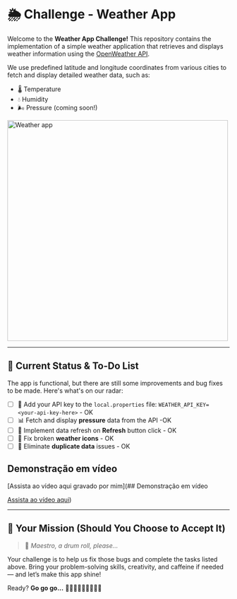 # 🌦️ Challenge - Weather App

Welcome to the **Weather App Challenge!**
This repository contains the implementation of a simple weather application that retrieves and displays weather information using the [OpenWeather API](https://openweathermap.org/api).

We use predefined latitude and longitude coordinates from various cities to fetch and display detailed weather data, such as:

- 🌡️ Temperature
- 💧 Humidity
- 🌬️ Pressure (coming soon!)

<img src="weather_app.gif" alt="Weather app" height="500">

---

## 🚧 Current Status & To-Do List

The app is functional, but there are still some improvements and bug fixes to be made. Here's what's on our radar:

- [ ] 🔑 Add your API key to the `local.properties` file:
`WEATHER_API_KEY= <your-api-key-here>` - OK
- [ ] 📊 Fetch and display **pressure** data from the API -OK
- [ ] 🔄 Implement data refresh on **Refresh** button click - OK
- [ ] 🎨 Fix broken **weather icons** - OK
- [ ] 🧹 Eliminate **duplicate data** issues - OK

## Demonstração em vídeo

[Assista ao vídeo aqui gravado por mim](## Demonstração em vídeo

[Assista ao vídeo aqui](https://drive.google.com/seu-link-aqui))

---

## 🧠 Your Mission (Should You Choose to Accept It)

> 🎺 *Maestro, a drum roll, please...*

Your challenge is to help us fix those bugs and complete the tasks listed above.
Bring your problem-solving skills, creativity, and caffeine if needed — and let’s make this app shine!

Ready?
**Go go go...**
🚀🚀🚀🚀🚀🚀🚀🚀🚀



